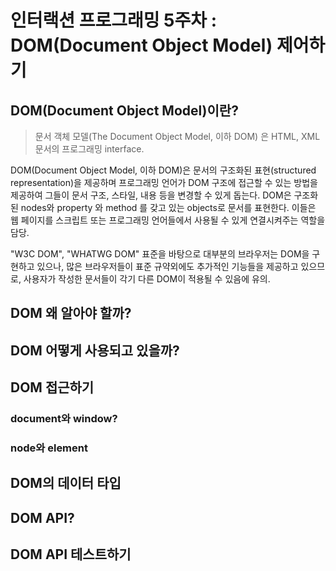 # 인터랙션 프로그래밍 5주차 : DOM(Document Object Model) 제어하기

## DOM(Document Object Model)이란?

> 문서 객체 모델(The Document Object Model, 이하 DOM) 은 HTML, XML 문서의 프로그래밍 interface.

DOM(Document Object Model, 이하 DOM)은 문서의 구조화된 표현(structured representation)을 제공하며 프로그래밍 언어가 DOM 구조에 접근할 수 있는 방법을 제공하여 그들이 문서 구조, 스타일, 내용 등을 변경할 수 있게 돕는다. DOM은 구조화된 nodes와 property 와 method 를 갖고 있는 objects로 문서를 표현한다. 이들은 웹 페이지를 스크립트 또는 프로그래밍 언어들에서 사용될 수 있게 연결시켜주는 역할을 담당.

"W3C DOM", "WHATWG DOM" 표준을 바탕으로 대부분의 브라우저는 DOM을 구현하고 있으나, 많은 브라우저들이 표준 규약외에도 추가적인 기능들을 제공하고 있으므로, 사용자가 작성한 문서들이 각기 다른 DOM이 적용될 수 있음에 유의.

## DOM 왜 알아야 할까?

## DOM 어떻게 사용되고 있을까?

## DOM 접근하기

### document와 window?

### node와 element

## DOM의 데이터 타입

## DOM API?

## DOM API 테스트하기

